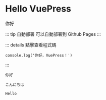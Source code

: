 # Hello VuePress

你好<Badge type="warning" text="HI" vertical="middle" />

::: tip 自動部署
可以自動部署到 Github Pages
:::

::: details 點擊查看程式碼

```js:no-line-numbers
console.log('你好，VuePress！')
```

:::

<CodeGroup>
  <CodeGroupItem title="中文" active>

```plain:no-line-numbers
你好
```

  </CodeGroupItem>

  <CodeGroupItem title="日本語">

```plain:no-line-numbers
こんにちは
```

  </CodeGroupItem>

  <CodeGroupItem title="English">

```plain:no-line-numbers
Hello
```

  </CodeGroupItem>
</CodeGroup>
